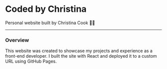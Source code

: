 # Coded by Christina

Personal website built by Christina Cook 👩‍💻

------

### Overview

This website was created to showcase my projects and experience as a front-end developer. I built the site with React and deployed it to a custom URL using GitHub Pages.

